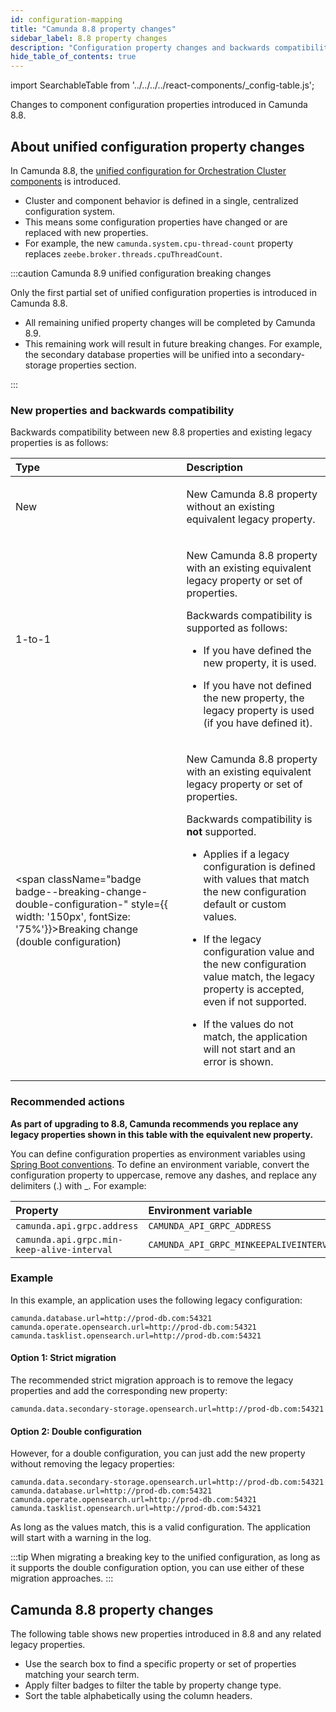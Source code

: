 ```yaml
---
id: configuration-mapping
title: "Camunda 8.8 property changes"
sidebar_label: 8.8 property changes
description: "Configuration property changes and backwards compatibility information for new Camunda 8.8 properties and legacy properties."
hide_table_of_contents: true
---
```


import SearchableTable from '../../../../react-components/\_config-table.js';

Changes to component configuration properties introduced in Camunda 8.8.

## About unified configuration property changes

In Camunda 8.8, the [unified configuration for Orchestration Cluster components](/reference/announcements-release-notes/880/whats-new-in-88.md) is introduced.

- Cluster and component behavior is defined in a single, centralized configuration system.
- This means some configuration properties have changed or are replaced with new properties.
- For example, the new `camunda.system.cpu-thread-count` property replaces `zeebe.broker.threads.cpuThreadCount`.

:::caution Camunda 8.9 unified configuration breaking changes

Only the first partial set of unified configuration properties is introduced in Camunda 8.8.

- All remaining unified property changes will be completed by Camunda 8.9.
- This remaining work will result in future breaking changes. For example, the secondary database properties will be unified into a secondary-storage properties section.

:::

### New properties and backwards compatibility

Backwards compatibility between new 8.8 properties and existing legacy properties is as follows:

| Type                                                                                                                                                          | Description                                                                                                                                                                                                                                                                                                                                                                                                                                                                                                                                               |
| :------------------------------------------------------------------------------------------------------------------------------------------------------------ | :-------------------------------------------------------------------------------------------------------------------------------------------------------------------------------------------------------------------------------------------------------------------------------------------------------------------------------------------------------------------------------------------------------------------------------------------------------------------------------------------------------------------------------------------------------- |
| <span className="badge badge--new">New</span>                                                                                                                 | <p>New Camunda 8.8 property without an existing equivalent legacy property.</p>                                                                                                                                                                                                                                                                                                                                                                                                                                                                           |
| <span className="badge badge--1-to-1">1-to-1</span>                                                                                                           | <p>New Camunda 8.8 property with an existing equivalent legacy property or set of properties.</p><p>Backwards compatibility is supported as follows:</p><p><ul><li><p>If you have defined the new property, it is used.</p></li><li><p>If you have not defined the new property, the legacy property is used (if you have defined it).</p></li></ul></p>                                                                                                                                                                                                  |
| <span className="badge badge--breaking-change-double-configuration-" style={{ width: '150px', fontSize: '75%'}}>Breaking change (double configuration)</span> | <p>New Camunda 8.8 property with an existing equivalent legacy property or set of properties.</p><p>Backwards compatibility is **not** supported.</p><p><ul><li><p>Applies if a legacy configuration is defined with values that match the new configuration default or custom values.</p></li><li><p>If the legacy configuration value and the new configuration value match, the legacy property is accepted, even if not supported.</p></li><li><p>If the values do not match, the application will not start and an error is shown.</p></li></ul></p> |

### Recommended actions

**As part of upgrading to 8.8, Camunda recommends you replace any legacy properties shown in this table with the equivalent new property.**

You can define configuration properties as environment variables using [Spring Boot conventions](https://docs.spring.io/spring-boot/reference/features/external-config.html#features.external-config.typesafe-configuration-properties.relaxed-binding.environment-variables). To define an environment variable, convert the configuration property to uppercase, remove any dashes, and replace any delimiters (.) with \_. For example:

| Property                                   | Environment variable                    |
| :----------------------------------------- | :-------------------------------------- |
| `camunda.api.grpc.address`                 | `CAMUNDA_API_GRPC_ADDRESS`              |
| `camunda.api.grpc.min-keep-alive-interval` | `CAMUNDA_API_GRPC_MINKEEPALIVEINTERVAL` |

### Example

In this example, an application uses the following legacy configuration:

```
camunda.database.url=http://prod-db.com:54321
camunda.operate.opensearch.url=http://prod-db.com:54321
camunda.tasklist.opensearch.url=http://prod-db.com:54321
```

#### Option 1: Strict migration

The recommended strict migration approach is to remove the legacy properties and add the corresponding new property:

```
camunda.data.secondary-storage.opensearch.url=http://prod-db.com:54321
```

#### Option 2: Double configuration

However, for a double configuration, you can just add the new property without removing the legacy properties:

```
camunda.data.secondary-storage.opensearch.url=http://prod-db.com:54321
camunda.database.url=http://prod-db.com:54321
camunda.operate.opensearch.url=http://prod-db.com:54321
camunda.tasklist.opensearch.url=http://prod-db.com:54321
```

As long as the values match, this is a valid configuration. The application will start with a warning in the log.

:::tip
When migrating a breaking key to the unified configuration, as long as it supports the double configuration option, you can use either of these migration approaches.
:::

## Camunda 8.8 property changes

The following table shows new properties introduced in 8.8 and any related legacy properties.

- Use the search box to find a specific property or set of properties matching your search term.
- Apply filter badges to filter the table by property change type.
- Sort the table alphabetically using the column headers.

<SearchableTable />

